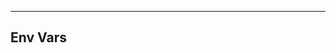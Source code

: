 <!-- Space: HomeAutomation -->
<!-- Parent: Project -->
<!-- Title: Env Vars -->

<!-- Label: HomeAutomation -->
<!-- Label: Project -->
<!-- Label: Env Vars -->
<!-- Include: docs/disclaimer.md -->
<!-- Include: ac:toc -->

---

## Env Vars

